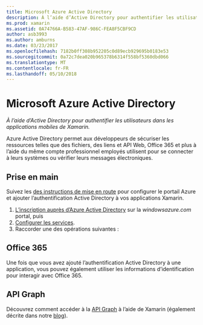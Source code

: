 ```yaml
---
title: Microsoft Azure Active Directory
description: À l’aide d’Active Directory pour authentifier les utilisateurs dans les applications mobiles de Xamarin.
ms.prod: xamarin
ms.assetid: 0A74766A-B583-47AF-986C-FEA8F5CBF9CD
author: asb3993
ms.author: amburns
ms.date: 03/23/2017
ms.openlocfilehash: 7182b0ff308b952205c0d89ecb929695b0183e53
ms.sourcegitcommit: 0a72c7dea020b965378b6314f558bf5360dbd066
ms.translationtype: MT
ms.contentlocale: fr-FR
ms.lasthandoff: 05/10/2018
---
```

# <a name="microsoft-azure-active-directory"></a>Microsoft Azure Active Directory

_À l’aide d’Active Directory pour authentifier les utilisateurs dans les applications mobiles de Xamarin._


Azure Active Directory permet aux développeurs de sécuriser les ressources telles que des fichiers, des liens et API Web, Office 365 et plus à l’aide du même compte professionnel employés utilisent pour se connecter à leurs systèmes ou vérifier leurs messages électroniques.

## <a name="getting-started"></a>Prise en main

Suivez les [des instructions de mise en route](~/cross-platform/data-cloud/active-directory/get-started/index.md) pour configurer le portail Azure et ajouter l’authentification Active Directory à vos applications Xamarin.

1. [L’inscription auprès d’Azure Active Directory](~/cross-platform/data-cloud/active-directory/get-started/register.md) sur la *windowsazure.com* portal, puis
2. [Configurer les services](~/cross-platform/data-cloud/active-directory/get-started/configure.md).
3. Raccorder une des opérations suivantes :

## <a name="office-365"></a>Office 365

Une fois que vous avez ajouté l’authentification Active Directory à une application, vous pouvez également utiliser les informations d’identification pour interagir avec Office 365.

## <a name="graph-api"></a>API Graph

Découvrez comment accéder à la [API Graph](~/cross-platform/data-cloud/active-directory/graph.md) à l’aide de Xamarin (également décrite dans notre [blog](http://blog.xamarin.com/authenticate-xamarin-mobile-apps-using-azure-active-directory/)).

